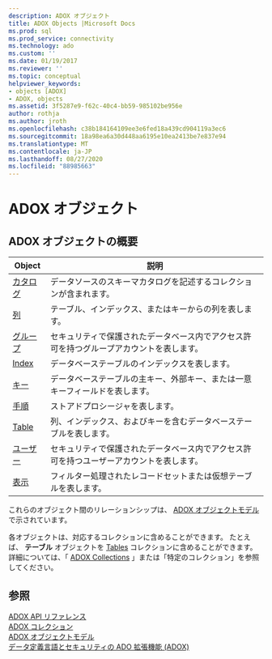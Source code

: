 ```yaml
---
description: ADOX オブジェクト
title: ADOX Objects |Microsoft Docs
ms.prod: sql
ms.prod_service: connectivity
ms.technology: ado
ms.custom: ''
ms.date: 01/19/2017
ms.reviewer: ''
ms.topic: conceptual
helpviewer_keywords:
- objects [ADOX]
- ADOX, objects
ms.assetid: 3f5287e9-f62c-40c4-bb59-985102be956e
author: rothja
ms.author: jroth
ms.openlocfilehash: c38b184164109ee3e6fed18a439cd904119a3ec6
ms.sourcegitcommit: 18a98ea6a30d448aa6195e10ea2413be7e837e94
ms.translationtype: MT
ms.contentlocale: ja-JP
ms.lasthandoff: 08/27/2020
ms.locfileid: "88985663"
---
```

# <a name="adox-objects"></a>ADOX オブジェクト
## <a name="adox-object-summary"></a>ADOX オブジェクトの概要  
  
|Object|説明|  
|------------|-----------------|  
|[カタログ](./catalog-object-adox.md)|データソースのスキーマカタログを記述するコレクションが含まれます。|  
|[列](./column-object-adox.md)|テーブル、インデックス、またはキーからの列を表します。|  
|[グループ](./group-object-adox.md)|セキュリティで保護されたデータベース内でアクセス許可を持つグループアカウントを表します。|  
|[Index](./index-object-adox.md)|データベーステーブルのインデックスを表します。|  
|[キー](./key-object-adox.md)|データベーステーブルの主キー、外部キー、または一意キーフィールドを表します。|  
|[手順](./procedure-object-adox.md)|ストアドプロシージャを表します。|  
|[Table](./table-object-adox.md)|列、インデックス、およびキーを含むデータベーステーブルを表します。|  
|[ユーザー](./user-object-adox.md)|セキュリティで保護されたデータベース内でアクセス許可を持つユーザーアカウントを表します。|  
|[表示](./view-object-adox.md)|フィルター処理されたレコードセットまたは仮想テーブルを表します。|  
  
 これらのオブジェクト間のリレーションシップは、 [ADOX オブジェクトモデル](./adox-object-model.md)で示されています。  
  
 各オブジェクトは、対応するコレクションに含めることができます。 たとえば、 **テーブル** オブジェクトを [Tables](./tables-collection-adox.md) コレクションに含めることができます。 詳細については、「 [ADOX Collections](./adox-collections.md) 」または「特定のコレクション」を参照してください。  
  
## <a name="see-also"></a>参照  
 [ADOX API リファレンス](./adox-object-model.md?view=sql-server-ver15)   
 [ADOX コレクション](./adox-collections.md)   
 [ADOX オブジェクトモデル](./adox-object-model.md)   
 [データ定義言語とセキュリティの ADO 拡張機能 (ADOX)](../../guide/extensions/ado-extensions-for-data-definition-language-and-security-adox.md)